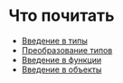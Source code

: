 # Что почитать

- [Введение в типы](https://learn.javascript.ru/types)
- [Преобразование типов](https://learn.javascript.ru/type-conversions)
- [Введение в функции](https://learn.javascript.ru/function-basics)
- [Введение в объекты](https://learn.javascript.ru/object)

